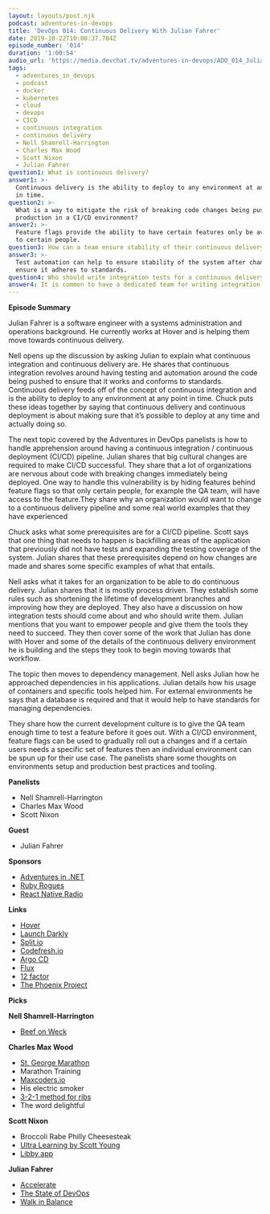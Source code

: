 ```yaml
---
layout: layouts/post.njk
podcast: adventures-in-devops
title: 'DevOps 014: Continuous Delivery With Julian Fahrer'
date: 2019-10-22T10:00:37.784Z
episode_number: '014'
duration: '1:00:54'
audio_url: 'https://media.devchat.tv/adventures-in-devops/ADO_014_Julian_Fahrer.mp3'
tags:
  - adventures_in_devops
  - podcast
  - docker
  - kubernetes
  - cloud
  - devops
  - CICD
  - continuous integration
  - continuous delivery
  - Nell Shamrell-Harrington
  - Charles Max Wood
  - Scott Nixon
  - Julian Fahrer
question1: What is continuous delivery?
answer1: >-
  Continuous delivery is the ability to deploy to any environment at any point
  in time.
question2: >-
  What is a way to mitigate the risk of breaking code changes being pushed to
  production in a CI/CD environment?
answer2: >-
  Feature flags provide the ability to have certain features only be available
  to certain people. 
question3: How can a team ensure stability of their continuous delivery system?
answer3: >-
  Test automation can help to ensure stability of the system after changes and
  ensure it adheres to standards.
question4: Who should write integration tests for a continuous delivery system?
answer4: It is common to have a dedicated team for writing integration tests.
---
```

**Episode Summary**

Julian Fahrer is a software engineer with a systems administration and operations background. He currently works at Hover and is helping them move towards continuous delivery. 

Nell opens up the discussion by asking Julian to explain what continuous integration and continuous delivery are. He shares that continuous integration revolves around having testing and automation around the code being pushed to ensure that it works and conforms to standards. Continuous delivery feeds off of the concept of continuous integration and is the ability to deploy to any environment at any point in time. Chuck puts these ideas together by saying that continuous delivery and continuous deployment is about making sure that it’s possible to deploy at any time and actually doing so. 

The next topic covered by the Adventures in DevOps panelists is how to handle apprehension around having a continuous integration / continuous deployment (CI/CD) pipeline. Julian shares that big cultural changes are required to make CI/CD successful. They share that a lot of organizations are nervous about code with breaking changes immediately being deployed. One way to handle this vulnerability is by hiding features behind feature flags so that only certain people, for example the QA team, will have access to the feature.They share why an organization would want to change to a continuous delivery pipeline and some real world examples that they have experienced

Chuck asks what some prerequisites are for a CI/CD pipeline. Scott says that one thing that needs to happen is backfilling areas of the application that previously did not have tests and expanding the testing coverage of the system. Julian shares that these prerequisites depend on how changes are made and shares some specific examples of what that entails. 

Nell asks what it takes for an organization to be able to do continuous delivery. Julian shares that it is mostly process driven. They establish some rules such as shortening the lifetime of development branches and improving how they are deployed. They also have a discussion on how integration tests should come about and who should write them. Julian mentions that you want to empower people and give them the tools they need to succeed. They then cover some of the work that Julian has done with Hover and some of the details of the continuous delivery environment he is building and the steps they took to begin moving towards that workflow.

The topic then moves to dependency management. Nell asks Julian how he approached dependencies in his applications. Julian details how his usage of containers and specific tools helped him. For external environments he says that a database is required and that it would help to have standards for managing dependencies. 

They share how the current development culture is to give the QA team enough time to test a feature before it goes out. With a CI/CD environment, feature flags can be used to gradually roll out a changes and if a certain users needs a specific set of features then an individual environment can be spun up for their use case. The panelists share some thoughts on environments setup and production best practices and tooling.

**Panelists**



*   Nell Shamrell-Harrington
*   Charles Max Wood
*   Scott Nixon

**Guest**



*   Julian Fahrer

**Sponsors**



*   [Adventures in .NET](https://devchat.tv/adventures-in-dotnet/)
*   [Ruby Rogues](https://devchat.tv/ruby-rogues/)
*   [React Native Radio](https://devchat.tv/react-native-radio/)

**Links**



*   [Hover](hover.to)
*   [Launch Darkly](https://launchdarkly.com/)
*   [Split.io](split.io)
*   [Codefresh.io](https://codefresh.io/)
*   [Argo CD](https://argoproj.github.io/argo-cd/)
*   [Flux](https://fluxcd.io/)
*   [12 factor](https://www.12factor.net/)
*   [The Phoenix Project](https://amzn.to/33fdNru)

**Picks**

**Nell Shamrell-Harrington**



*   [Beef on Weck](https://en.wikipedia.org/wiki/Beef_on_weck)

**Charles Max Wood**



*   [St. George Marathon](https://www.stgeorgemarathon.com/)
*   Marathon Training
*   [Maxcoders.io](https://maxcoders.io)
*   His electric smoker
*   [3-2-1 method for ribs](https://heygrillhey.com/3-2-1-ribs-perfect-fall-off-the-bone-ribs/)
*   The word delightful

**Scott Nixon**



*   Broccoli Rabe Philly Cheesesteak
*   [Ultra Learning by Scott Young](https://amzn.to/31ZAGz6)
*   [Libby app](https://meet.libbyapp.com/) 

**Julian Fahrer**



*   [Accelerate](https://amzn.to/33iuceU)
*   [The State of DevOps](https://puppet.com/resources/whitepaper/state-of-devops-report)
*   [Walk in Balance](walkinbalance.net)
